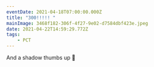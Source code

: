 ```yaml
---
eventDate: 2021-04-18T07:00:00.000Z
title: "300!!!!! "
mainImage: 3468f182-306f-4f27-9e02-d7584dbf423e.jpeg
date: 2021-04-22T14:59:29.772Z
tags: 
    - PCT
---
```

And a shadow thumbs up 🥸